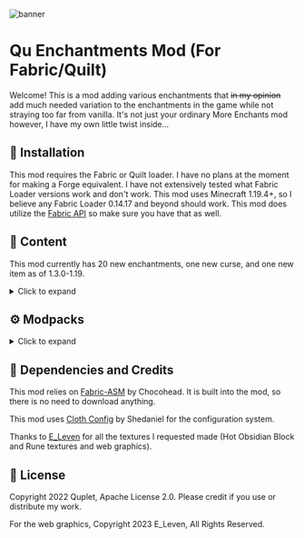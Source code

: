 ![banner](https://i.imgur.com/71ADjCd.png)

# Qu Enchantments Mod (For Fabric/Quilt)

Welcome! This is a mod adding various enchantments that ~~in my opinion~~ add much needed variation to the enchantments 
in the game while not straying too far from vanilla. It's not just your ordinary More Enchants mod however, I have my own little twist inside...

## 🧰 Installation

This mod requires the Fabric or Quilt loader. I have no plans at the moment for making a Forge equivalent. I have not extensively 
tested what Fabric Loader versions work and don't work. This mod uses Minecraft 1.19.4+, so I believe any Fabric Loader 
0.14.17 and beyond should work. This mod does utilize the [Fabric API](https://modrinth.com/mod/fabric-api) 
so make sure you have that as well.

## 📖 Content

This mod currently has 20 new enchantments, one new curse, and one new item as of 1.3.0-1.19.

<details>
  <summary>Click to expand</summary>
<img src="https://i.imgur.com/7sWk0oH.png" alt="aspects image">

- 📘 Normal Enchantments
  - Freezing Aspect Enchantment (I-II) (Sword) - Slows enemy on hit.
  - Leeching Aspect Enchantment (I-II) (Sword) - Heals a small amount on hit.
  - Inane Aspect Enchantment (I-II) (Sword) - Nullifies all Protection enchantments, blessings, and Totems of Undying for a short duration.
  - Molten Walker Enchantment (I-II) (Boots) - Hardens lava for a short time as you walk.
  - Bashing Enchantment (Shield) - When hit while guarding, knocks your attacker back a small amount.
  - Reflection Enchantment (I-III) (Shield) - Blocked persistent projectiles (arrows and tridents) will be reflected back 
    in the direction you're looking.
  - Accuracy Enchantment (I-II) (Crossbow) - Increases the accuracy of your shot.
  - Arrow's Flight (I-II) (Bow) - Increases the arrow speed of your shot.
  - Blessing of Speed (Rune) - Gives a small passive speed boost.
  - Blessing of Regeneration (Rune) - Gives a passive increase to natural regeneration.
  - Blessing of Aggression (Rune) - Gives a small passive increase to attack speed.
  - Fidelity (Horse Armor) - Horses with this enchantment on their armor will follow and teleport to its bonded player. 
  Any player that tries to ride the horse while it's trying to reach you will be dismounted.

- 📕 Curses
  - Curse of Agitation - Mobs will become hostile to anything wearing this curse.

- 🎱 Corrupted Enchantments - A new type of enchantments that offer a powerful ability with a drawback. They will consume
  other enchantments of the same type to increase their level. Multiple corrupted enchantments cannot be placed on the same item. They can be found
  in various high level loot chests. Might want to pick your battles wisely with these...
  - Shaped Glass Enchantment (I-V) (Sword/Axe) - Increased damage, but increases damage to item. Corrupts all damage enchantments.
  - Nightblood Enchantment (I-II) (Sword) - Will oneshot any non-boss enemy, but will drain your xp, hunger, then health
    while held. Wither Skeletons and the Warden are also immune. Corrupts all aspect enchantments.
  - Skywalker Enchantment (I-II) (Boots) - While crouching, will condense cloud blocks underneath you for you to walk on.
    Remain crouching or you will fall through. Corrupts all walker enchantments.
  - Essence of Ender (I-III) (Armor) - When hit, will teleport the attacker away from the wearer a short distance.
    While wearing, water and rain have a chance to teleport and harm the wearer. Corrupts all thorns enchantments.
  - Omen of Immunity (I-V) (Rune) - While held, you become immune to all effects, positive or negative. You will still take
    damage from fire and lava, but will not remain on fire. Nightblood cannot instantly kill the holder. Corrupts all
    rune enchantments.
  - Strip Miner (I-II) (Mining Tools) - After mining a block, the tool-compatible blocks around it will be destroyed for
    a clear path. These blocks, including the mined one, will not drop their spoils. Corrupts all spoils enchantments
    (Fortune, Silk touch).

- 🎲 Compound Enchantments - Enchantments that are chance based that stack greatly.
  - Lucky Miner Enchantment (I-C) - Increases the likelihood of the user finding ores around them as they mine. Stacks logarithmically.
  - Lightening Bound Enchantment (I-C) - Chance on hit to strike the target with a lightening bolt. Stacks linearly.

<img src="https://i.imgur.com/ArWKMX1.png" alt="runes image">

- 💎 Items
  - Rune - A new item that can be enchanted for passive effects while held. While being used, the damage meter will drain
    depending on the amount of enchantments present and the rune variant. A rune with a corrupted enchantment will not
    regenerate and will break upon reaching max damage. Use sparingly. There are nine rune variants, each acquired differently.
    Higher level runes will have more charge. Librarian villagers and Wandering Traders can have a rune trade.

- 🛠️ Vanilla Changes
  - Shields can be enchanted at an enchanting table.
  - Horse Armor can be enchanted at an enchanting table.
</details>

## ⚙ Modpacks
<details>
  <summary>Click to expand</summary>

If you want to use this mod for a modpack, I've put in some features to allow for more compatibility between the
functionality of my mod and others that add enchantments.

Corrupted enchantments are sorted by categories based on their effect. Right now there are only five that do anything:
`Damage`, `Aspect`, `Walker`, `Thorns`, `Mining Tool Drop` and `Rune`.

You can add or edit what enchantments fall under which category by changing the .json files in `data/qu-enchantments/tags/enchantment/`.

The Nightblood corrupted enchantment will one-hit kill every entity not listed in
`data/qu-enchantments/tags/entity_types/nightblood_immune_entities.json`.

The Lucky Miner's ores and their weights can be edited by adjusting the `data/qu-enchantments/loot_tables/gameplay/mining/lucky_miner_overworld.json`
and the `luck_miner_nether.json` json files.
</details>



## 📝 Dependencies and Credits

This mod relies on [Fabric-ASM](https://github.com/Chocohead/Fabric-ASM) by Chocohead. It is built into the mod, so there 
is no need to download anything.

This mod uses [Cloth Config](https://modrinth.com/mod/cloth-config) by Shedaniel for the configuration system.

Thanks to [E_Leven](https://www.instagram.com/evan_cdg/) for all the textures I requested made (Hot Obsidian Block and Rune textures and web graphics).

## 📜 License

Copyright 2022 Quplet, Apache License 2.0. Please credit if you use or distribute my work.

For the web graphics, Copyright 2023 E_Leven, All Rights Reserved.
